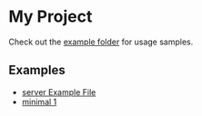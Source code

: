 # My Project

Check out the [example folder](./examples/) for usage samples.

## Examples

- [server Example File](./examples/server.txt)
- [minimal 1](./examples/minimal.txt)
